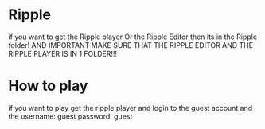 # Ripple

if you want to get the Ripple player Or the Ripple Editor then its in the Ripple folder! AND IMPORTANT MAKE SURE THAT THE RIPPLE EDITOR AND THE RIPPLE PLAYER IS IN 1 FOLDER!!!

# How to play

if you want to play get the ripple player and login to the guest account and the username: guest   password: guest
